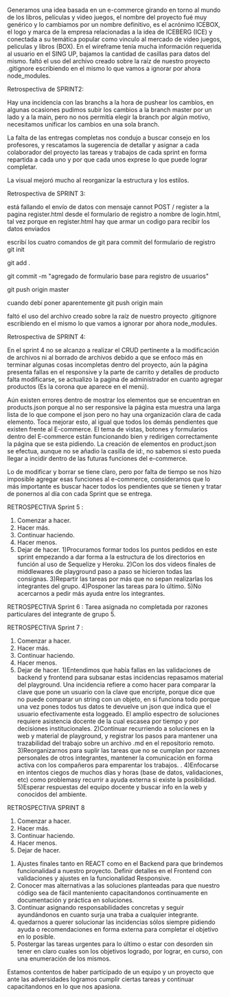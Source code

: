  Generamos una idea basada en un e-commerce girando en torno al mundo de los libros, películas y video juegos, el nombre del proyecto fué muy genérico y lo cambiamos por un nombre definitivo, es el acrónimo ICEBOX, el logo y marca de la empresa relacionadas a la idea de ICEBERG (ICE) y conectada a su temática popular como vinculo al mercado de video juegos, peliculas y libros (BOX).
En el wireframe tenía mucha información requerida al usuario en el SING UP, bajamos la cantidad de casillas para datos del mismo.
faltó el uso del archivo creado sobre la raíz de nuestro proyecto .gitignore escribiendo en el mismo lo que vamos a ignorar por ahora node_modules.

Retrospectiva de SPRINT2:

Hay una incidencia con las branchs a la hora de pushear los cambios, en algunas ocasiones pudimos subir los cambios a la branch master por un lado y a la main, pero no nos permitía elegir la branch por algún motivo, necesitamos unificar los cambios en una sola branch.

La falta de las entregas completas nos condujo a buscar consejo en los profesores, y rescatamos la sugerencia de detallar y asignar a cada colaborador del proyecto las tareas y trabajos de cada sprint en forma repartida a cada uno y por que cada unos exprese lo que puede lograr completar.

La visual mejoró mucho al reorganizar la estructura y los 
estilos.

Retrospectiva de SPRINT 3:

está fallando el envío de datos con mensaje cannot POST / register
a la pagina register.html desde el formulario de registro a nombre de login.html, tal vez porque en register.html hay que armar un codigo para recibir los datos enviados

escribí los cuatro comandos de git para commit del formulario de registro
git init

git add .

git commit -m "agregado de formulario base para registro de usuarios"

git push origin master

cuando debí poner aparentemente
git push origin main


faltó el uso del archivo creado sobre la raíz de nuestro proyecto .gitignore escribiendo en el mismo lo que vamos a ignorar por ahora node_modules.


Retrospectiva de SPRINT 4:

En el sprint 4 no se alcanzo a realizar el CRUD pertinente a la modificación de archivos ni al borrado de archivos debido a que se enfoco más en terminar algunas cosas incompletas dentro del proyecto, aún la página presenta fallas en el responsive y la parte de carrito y detalles de producto falta modificarse, se actualizo la pagina de administrador en cuanto agregar productos (Es la corona que aparece en el menú).

Aún existen errores dentro de mostrar los elementos que se encuentran en products.json porque al no ser responsive la página esta muestra una larga lista de lo que compone el json pero no hay una organización clara de cada elemento. Toca mejorar esto, al igual que todos los demás pendientes que existen frente al E-commerce. El tema de vistas, botones y formularios dentro del E-commerce están funcionando bien y redirigen correctamente la página que se esta pidiendo. La creación de elementos en product.json se efectua, aunque no se añadio la casilla de id:, no sabemos si esto pueda llegar a incidir dentro de las futuras funciones del e-commerce.

Lo de modificar y borrar se tiene claro, pero por falta de tiempo se nos hizo imposible agregar esas funciones al e-commerce, consideramos que lo más importante es buscar hacer todos los pendientes que se tienen y tratar de ponernos al día con cada Sprint que se entrega.


RETROSPECTIVA  Sprint 5 :
1. Comenzar a hacer.
2. Hacer más.
3. Continuar haciendo.
4. Hacer menos.
5. Dejar de hacer.
1)Procuramos formar todos los puntos pedidos en este sprint empezando a dar forma a la estructura de los directorios en función al uso de Sequelize y Heroku.
2)Con los dos videos finales de middlewares de playground paso a paso se hicieron todas las consignas.
3)Repartir las tareas por más que no sepan realizarlas los integrantes del grupo.
4)Posponer las tareas para lo último.
5)No acercarnos a pedir más ayuda entre los integrantes.

RETROSPECTIVA  Sprint 6 :
Tarea asignada no completada por razones particulares del integrante de grupo 5.


RETROSPECTIVA  Sprint 7 :
1. Comenzar a hacer.
2. Hacer más.
3. Continuar haciendo.
4. Hacer menos.
5. Dejar de hacer.
1)Entendimos que había fallas en las validaciones de backend y frontend para subsanar estas incidencias repasamos material del playground. Una incidencia refiere a como hacer para comparar la clave que pone un usuario con la clave que encripte, porque dice que no puede comparar un string con un objeto, en si funciona todo porque una vez pones todos tus datos te devuelve un json que indica que el usuario efectivamente esta loggeado. El amplio espectro de soluciones requiere asistencia docente de la cual escasea por tiempo y por decisiones institucionales.
2)Continuar recurriendo a soluciones en la web y material de playground, y registrar los pasos para mantener una trazabilidad del trabajo sobre un archivo .md en el repositorio remoto. 
3)Reorganizarnos para suplir las tareas que no se cumplan por razones personales de otros integrantes, mantener la comunicación en forma activa con los compañeros para emparentar los trabajos. .
4)Enfocarse en intentos ciegos de muchos días y horas (base de datos, validaciones, etc) como problemasy recurrir a ayuda externa si existe la posibilidad.
5)Esperar respuestas del equipo docente y buscar info en la web y conocidos del ambiente.

RETROSPECTIVA SPRINT 8
1. Comenzar a hacer.
2. Hacer más.
3. Continuar haciendo.
4. Hacer menos.
5. Dejar de hacer.

1) Ajustes finales tanto en REACT como en el Backend para que brindemos funcionalidad a nuestro proyecto.
Definir detalles en el Frontend con validaciones y ajustes en la funcionalidad Responsive.
2) Conocer mas alternativas a las soluciones planteadas para que nuestro código sea de fácil manteniento capacitandonos continuamente en documentación y práctica en soluciones.
3) Continuar asignando responsabilidades concretas y seguir ayundándonos en cuanto surja una traba a cualquier integrante.
4) quedarnos a querer solucionar las incidencias sólos siempre pidiendo ayuda o recomendaciones en forma externa para completar el objetivo en lo posible.
5) Postergar las tareas urgentes para lo último o estar con desorden sin tener en claro cuales son los objetivos logrado, por lograr, en curso, con una enumeración de los mismos.


Estamos contentos de haber participado de un equipo y un proyecto que ante las adversidades logramos cumplir ciertas tareas y continuar capacitandonos en lo que nos apasiona.
